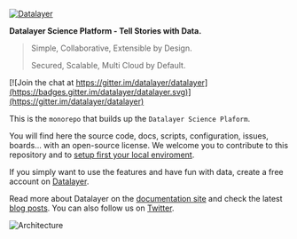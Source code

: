 [![Datalayer](https://docs.datalayer.io/logo/datalayer-25.svg)](https://datalayer.io)

**Datalayer Science Platform - Tell Stories with Data.**

> Simple, Collaborative, Extensible by Design.
>
> Secured, Scalable, Multi Cloud by Default.

<!--
+ Open Science with Jupyter Notebooks.
+ Rich Documents with Code, Math and Media to tell Data Stories.
+ Jupyter Notebook Sharing and Collaboration Platform.
1. Collaborative
1. Reproducible
1. Scalable and Secured
-->

[![Join the chat at https://gitter.im/datalayer/datalayer](https://badges.gitter.im/datalayer/datalayer.svg)](https://gitter.im/datalayer/datalayer)

This is the `monorepo` that builds up the `Datalayer Science Plaform`.

You will find here the source code, docs, scripts, configuration, issues, boards... with an open-source license. We welcome you to contribute to this repository and to [setup first your local enviroment](https://docs.datalayer.io/dev).

If you simply want to use the features and have fun with data, create a free account on [Datalayer](https://datalayer.io).

Read more about Datalayer on the [documentation site](https://docs.datalayer.io) and check the latest [blog posts](https://blog.datalayer.io). You can also follow us on [Twitter](https://twitter.com/datalayerio).

![Architecture](https://raw.githubusercontent.com/datalayer/docs/master/_images/what/architecture.svg?sanitize=true "Architecture")
